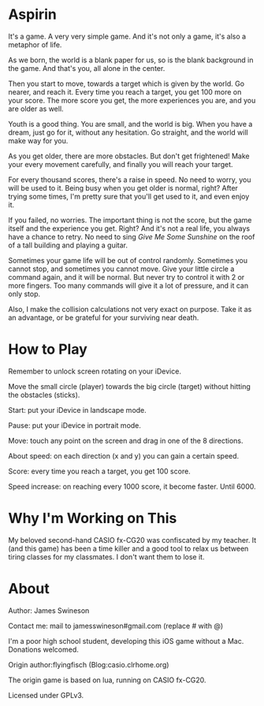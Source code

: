 Aspirin
=======

It's a game. A very very simple game. And it's not only a game, it's also a metaphor of life.

As we born, the world is a blank paper for us, so is the blank background in the game. And that's you, all alone in the center.

Then you start to move, towards a target which is given by the world. Go nearer, and reach it. Every time you reach a target, you get 100 more on your score. The more score you get, the more experiences you are, and you are older as well.

Youth is a good thing. You are small, and the world is big. When you have a dream, just go for it, without any hesitation. Go straight, and the world will make way for you.

As you get older, there are more obstacles. But don't get frightened! Make your every movement carefully, and finally you will reach your target.

For every thousand scores, there's a raise in speed. No need to worry, you will be used to it. Being busy when you get older is normal, right? After trying some times, I'm pretty sure that you'll get used to it, and even enjoy it.

If you failed, no worries. The important thing is not the score, but the game itself and the experience you get. Right? And it's not a real life, you always have a chance to retry. No need to sing <i>Give Me Some Sunshine</i> on the roof of a tall building and playing a guitar.

Sometimes your game life will be out of control randomly. Sometimes you cannot stop, and sometimes you cannot move. Give your little circle a command again, and it will be normal. But never try to control it with 2 or more fingers. Too many commands will give it a lot of pressure, and it can only stop.

Also, I make the collision calculations not very exact on purpose. Take it as an advantage, or be grateful for your surviving near death.

How to Play
=======
Remember to unlock screen rotating on your iDevice.

Move the small circle (player) towards the big circle (target) without hitting the obstacles (sticks). 


Start: put your iDevice in landscape mode.

Pause: put your iDevice in portrait mode.

Move: touch any point on the screen and drag in one of the 8 directions.


About speed: on each direction (x and y) you can gain a certain speed. 

Score: every time you reach a target, you get 100 score.

Speed increase: on reaching every 1000 score, it become faster. Until 6000.


Why I'm Working on This
======
My beloved second-hand CASIO fx-CG20 was confiscated by my teacher. It (and this game) has been a time killer and a good tool to relax us between tiring classes for my classmates. I don't want them to lose it.

About
======
Author: James Swineson

Contact me: mail to jamesswineson#gmail.com (replace # with @)

I'm a poor high school student, developing this iOS game without a Mac. Donations welcomed.


Origin author:flyingfisch (Blog:casio.clrhome.org)

The origin game is based on lua, running on CASIO fx-CG20.


Licensed under GPLv3.
